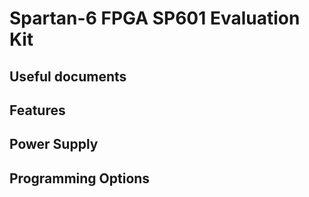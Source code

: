 # Spartan-6 FPGA SP601 Evaluation Kit

## Useful documents

## Features

## Power Supply

## Programming Options

